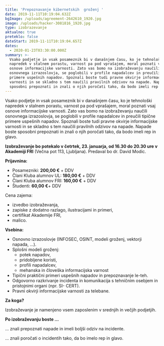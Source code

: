 ```yaml
---
title: 'Prepoznavanje kibernetskih  groženj '
date: 2019-11-11T10:19:04.632Z
bgImage: /uploads/agreement-2642610_1920.jpg
image: /uploads/hacker-3081816_1920.jpg
type: izobrazevanje
aktualno: true
preteklo: false
dateStart: 2019-11-11T10:19:04.657Z
dates:
  - 2020-01-23T03:30:00.000Z
summary: >-
  Vsako podjetje in vsak posameznik bi v današnjem času, ko je tehnološki
  napredek v stalnem porastu, varnost pa pod vprašajem, moral poznati vsaj
  osnove informacijske varnosti. Zato vas bomo na izobraževanju naučili
  osnovnega izrazoslovja, se poglobili v profile napadalcev in preučili tipične
  primere uspešnih napadov. Spoznali boste tudi pravne okvirje informacijske
  varnosti in se skladno s tem naučili pravilnih odzivov na napade. Napade boste
  sposobni prepoznati in znali o njih poročati tako, da bodo imeli rep in glavo.
---
```

Vsako podjetje in vsak posameznik bi v današnjem času, ko je tehnološki napredek v stalnem porastu, varnost pa pod vprašajem, moral poznati vsaj osnove informacijske varnosti. Zato vas bomo na izobraževanju naučili osnovnega izrazoslovja, se poglobili v profile napadalcev in preučili tipične primere uspešnih napadov. Spoznali boste tudi pravne okvirje informacijske varnosti in se skladno s tem naučili pravilnih odzivov na napade. Napade boste sposobni prepoznati in znali o njih poročati tako, da bodo imeli rep in glavo.

**Izobraževanje bo potekalo v četrtek, 23. januarja, od 16.30 do 20.30 ure v Akademiji FRI** (Večna pot 113, Ljubljana). Predaval bo dr. David Modic.

**Prijavnina:**

* Posamezniki: **200,00 €** + DDV
* Člani Kluba alumnov UL: **180,00 €** + DDV
* Člani Kluba alumnov FRI: **160,00 €** + DDV
* Študenti: **60,00 €**+ DDV

Cena zajema:

* izvedbo izobraževanja,
* zapiske z dodatno razlago, ilustracijami in primeri,
* certifikat Akademije FRI,
* malico.

**Vsebina:**

* Osnovno izrazoslovje (INFOSEC, OSINT, modeli groženj, vektorji napada, ...).
* Splošni modeli groženj:
  * potek napadov, 
  * pridobljene koristi, 
  * profili napadalcev, 
  * mehanska in človeška informacijska varnost
* Tipični praktični primeri uspešnih napadov in prepoznavanje le-teh.
* Odgovorno razkrivanje incidenta in komunikacija s tehničnim osebjem in pristojnimi organi (npr. SI- CERT).
* Pravni okvirji informacijske varnosti za telebane.

**Za koga?**

Izobraževanje je namenjeno vsem zaposlenim v srednjih in večjih podjetjih.

**Po izobraževanju boste …**

… znali prepoznati napade in imeli boljši odziv na incidente.

… znali poročati o incidentih tako, da bo imelo rep in glavo.
